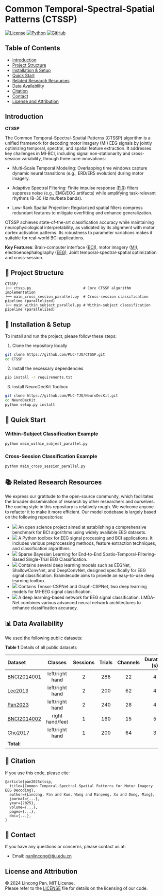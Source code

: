# Common Temporal-Spectral-Spatial Patterns (CTSSP)

[![License](https://img.shields.io/badge/License-MIT-blue.svg)](https://opensource.org/licenses/MIT)
[![Python](https://img.shields.io/badge/Python-3.10%2B-green.svg)](https://www.python.org/)
[![GitHub](https://img.shields.io/badge/GitHub-NeuroDecKit-red.svg)](https://github.com/PLC-TJU/NeuroDeckit)

## Table of Contents

- [Introduction](#introduction)
- [Project Structure](#-project-structure)
- [Installation & Setup](#-installation--setup)
- [Quick Start](#-quick-start)
- [Related Research Resources](#-related-research-resources)
- [Data Availability](#-data-availability)
- [Citation](#-citation)
- [Contact](#-contact)
- [License and Attribution](#license-and-attribution)

## Introduction

**CTSSP** 

The Common Temporal-Spectral-Spatial Patterns (CTSSP) algorithm is a unified framework for decoding motor imagery (MI) EEG signals by jointly optimizing temporal, spectral, and spatial feature extraction. It addresses key challenges in MI-BCI, including signal non-stationarity and cross-session variability, through three core innovations:

* Multi-Scale Temporal Modeling: Overlapping time windows capture dynamic neural transitions (e.g., ERD/ERS evolution) during motor imagery.

* Adaptive Spectral Filtering: Finite impulse response ([FIR](https://en.wikipedia.org/wiki/Finite_impulse_response)) filters suppress noise (e.g., EMG/EOG artifacts) while amplifying task-relevant rhythms (8–30 Hz mu/beta bands).

* Low-Rank Spatial Projection: Regularized spatial filters compress redundant features to mitigate overfitting and enhance generalization.

CTSSP achieves state-of-the-art classification accuracy while maintaining neurophysiological interpretability, as validated by its alignment with motor cortex activation patterns. Its robustness to parameter variations makes it suitable for real-world BCI applications.

**Key Features**: Brain-computer interface ([BCI](https://en.wikipedia.org/wiki/Brain%E2%80%93computer_interface)), motor imagery ([MI](https://en.wikipedia.org/wiki/Motor_imagery)), electroencephalography ([EEG](https://en.wikipedia.org/wiki/Electroencephalography)), Joint temporal-spectral-spatial optimization and cross-session.

## 📁 Project Structure
```plaintext
CTSSP/
├── ctssp.py                        # Core CTSSP algorithm implementation
├── main_cross_session_parallel.py  # Cross-session classification pipeline (parallelized)
├── main_within_subject_parallel.py # Within-subject classification pipeline (parallelized)

```

## 🔧 Installation & Setup

To install and run the project, please follow these steps:

1. Clone the repository locally
```bash
git clone https://github.com/PLC-TJU/CTSSP.git
cd CTSSP
```

2. Install the necessary dependencies
```bash
pip install -r requirements.txt
```

3. Install NeuroDecKit Toolbox
```bash
git clone https://github.com/PLC-TJU/NeuroDecKit.git
cd NeuroDecKit
python setup.py install
```

## 🚀 Quick Start

### Within-Subject Classification Example
```bash
python main_within_subject_parallel.py 
```

### Cross-Session Classification Example
```bash
python main_cross_session_parallel.py 
```

## 📚 Related Research Resources

We express our gratitude to the open-source community, which facilitates the broader dissemination of research by other researchers and ourselves. The coding style in this repository is relatively rough. We welcome anyone to refactor it to make it more efficient. Our model codebase is largely based on the following repositories:


- [<img src="https://img.shields.io/badge/GitHub-MOABB-b31b1b"></img>](https://github.com/NeuroTechX/moabb) An open science project aimed at establishing a comprehensive benchmark for BCI algorithms using widely available EEG datasets.
- [<img src="https://img.shields.io/badge/GitHub-NeuroDeckit-b31b1b"></img>](https://github.com/PLC-TJU/NeuroDeckit) A Python toolbox for EEG signal processing and BCI applications. It includes various preprocessing methods, feature extraction techniques, and classification algorithms.
- [<img src="https://img.shields.io/badge/GitHub-SBLEST-b31b1b"></img>](https://github.com/EEGdecoding/Code-SBLEST) Sparse Bayesian Learning for End-to-End Spatio-Temporal-Filtering-Based Single-Trial EEG Classification.
- [<img src="https://img.shields.io/badge/GitHub-Braindecode-b31b1b"></img>](https://github.com/braindecode/braindecode) Contains several deep learning models such as EEGNet, ShallowConvNet, and DeepConvNet, designed specifically for EEG signal classification. Braindecode aims to provide an easy-to-use deep learning toolbox.
- [<img src="https://img.shields.io/badge/GitHub-CSPNet-b31b1b"></img>](https://github.com/GeometricBCI/Tensor-CSPNet-and-Graph-CSPNet) Contains Tensor-CSPNet and Graph-CSPNet, two deep learning models for MI-EEG signal classification.
- [<img src="https://img.shields.io/badge/GitHub-LMDANet-b31b1b"></img>](https://github.com/MiaoZhengQing/LMDA-Code) A deep learning-based network for EEG signal classification. LMDA-Net combines various advanced neural network architectures to enhance classification accuracy.

## 📊 Data Availability

We used the following public datasets:

**Table 1** Details of all public datasets

| Dataset                                                |     Classes     | Sessions | Trials | Channels | Duration (s) | Subjects |
| :----------------------------------------------------- | :-------------: | :------: | :----: | :------: | :----------: | :------: |
| [BNCI2014001](https://doi.org/10.3389/fnins.2012.00055)| left/right hand |    2     |  288   |    22    |      4       |    9     |
| [Lee2019](https://doi.org/10.1093/gigascience/giz002)  | left/right hand |    2     |  200   |    62    |      4       |    54    |
| [Pan2023](https://doi.org/10.1088/1741-2552/ad0a01)    | left/right hand |    2     |  240   |    28    |      4       |    14    |
| [BNCI2014002](https://doi.org/10.1515/bmt-2014-0117)   | right hand/feet |    1     |  160   |    15    |      5       |    14    |
| [Cho2017](https://doi.org/10.1093/gigascience/gix034)  | left/right hand |    1     |  200   |    64    |      3       |    52    |
| **Total:**                                             |                 |          |        |          |              |  **143** |


## 📜 Citation
If you use this code, please cite:

```
@article{pan2025ctssp,
  title={Common Temporal-Spectral-Spatial Patterns for Motor Imagery EEG Decoding}, 
  author={Lincong, Pan and Kun, Wang and Minpeng, Xu and Dong, Ming},
  journal={...},
  year={2025},
  volume={...},
  pages={...},
  doi={...},
}
```

## 🤝 Contact

If you have any questions or concerns, please contact us at:  
 - Email: panlincong@tju.edu.cn

## License and Attribution

© 2024 Lincong Pan. MIT License.  
Please refer to the [LICENSE](./LICENSE) file for details on the licensing of our code.

